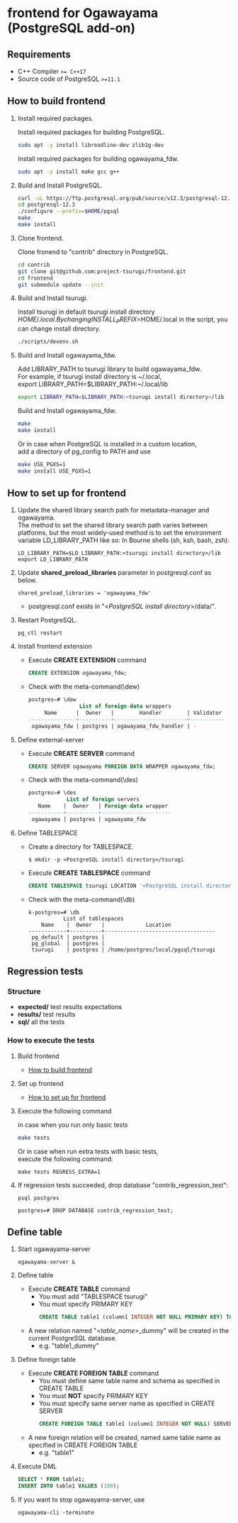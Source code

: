 # frontend for Ogawayama (PostgreSQL add-on)

## Requirements
* C++ Compiler `>= C++17`
* Source code of PostgreSQL `>=11.1`

## How to build frontend

1. Install required packages.

	Install required packages for building PostgreSQL.  

	```sh
	sudo apt -y install libreadline-dev zlib1g-dev
	```

	Install required packages for building ogawayama_fdw.

	```sh
	sudo apt -y install make gcc g++
	```

1. Build and Install PostgreSQL.

	```sh
	curl -sL https://ftp.postgresql.org/pub/source/v12.3/postgresql-12.3.tar.bz2 | tar -xj
	cd postgresql-12.3
	./configure --prefix=$HOME/pgsql
	make
	make install
	```

1.  Clone frontend.

	Clone fronend to "contrib" directory in PostgreSQL.

	```sh
	cd contrib
	git clone git@github.com:project-tsurugi/frontend.git
	cd frontend
	git submodule update --init
	```

1. Build and Install tsurugi.

	Install tsurugi in default tsurugi install directory $HOME/.local.  
	By changing INSTALL_PREFIX=$HOME/.local in the script, you can change install directory.  

	```sh
	./scripts/devenv.sh
	```
	
1.  Build and Install ogawayama_fdw.

	Add LIBRARY_PATH to tsurugi library to build ogawayama_fdw.  
	For example, if tsurugi install directory is \~/.local,  
	export LIBRARY_PATH=$LIBRARY_PATH:\~/.local/lib  

	```sh
	export LIBRARY_PATH=$LIBRARY_PATH:<tsurugi install directory>/lib
	```

	Build and Install ogawayama_fdw.
	```sh
	make
	make install
	```

	Or in case when PostgreSQL is installed in a custom location,  
	add a directory of pg_config to PATH and use
	```sh
	make USE_PGXS=1
	make install USE_PGXS=1
	```

## How to set up for frontend

1. Update the shared library search path for metadata-manager and ogawayama.  
	The method to set the shared library search path varies between platforms, but the most widely-used method is to set the environment variable LD_LIBRARY_PATH like so: In Bourne shells (sh, ksh, bash, zsh):
	```
	LD_LIBRARY_PATH=$LD_LIBRARY_PATH:<tsurugi install directory>/lib
	export LD_LIBRARY_PATH
	```

1. Update **shared_preload_libraries** parameter in postgresql.conf as below.
	```
	shared_preload_libraries = 'ogawayama_fdw'
	```
	* postgresql.conf exists in "<*PostgreSQL install directory*>/data/".

		
1. Restart PostgreSQL.
	```
	pg_ctl restart
	```

1. Install frontend extension
	* Execute **CREATE EXTENSION** command
		```sql
		CREATE EXTENSION ogawayama_fdw;
		```
	* Check with the meta-command(\dew)
		```sql
		postgres=# \dew
                        List of foreign-data wrappers
             Name      |  Owner   |        Handler        | Validator
		---------------+----------+-----------------------+-----------
 		 ogawayama_fdw | postgres | ogawayama_fdw_handler | -
		```

1. Define external-server
	* Execute **CREATE SERVER** command
		```sql
		CREATE SERVER ogawayama FOREIGN DATA WRAPPER ogawayama_fdw;
		```
	* Check with the meta-command(\des)
		```sql
		postgres=# \des
                    List of foreign servers
   		   Name    |  Owner   | Foreign-data wrapper
		-----------+----------+----------------------
 		 ogawayama | postgres | ogawayama_fdw
		```

1. Define TABLESPACE
	* Create a directory for TABLESPACE.
		```
		$ mkdir -p <PostgreSQL install directory>/tsurugi
		```
	* Execute **CREATE TABLESPACE** command
		```sql
		CREATE TABLESPACE tsurugi LOCATION '<PostgreSQL install directory>/tsurugi';
		```
	* Check with the meta-command(\db)
		```
		k-postgres=# \db
                   List of tablespaces
			Name    |  Owner   |             Location
		------------+----------+-----------------------------------
		 pg_default | postgres |
		 pg_global  | postgres |
		 tsurugi    | postgres | /home/postgres/local/pgsql/tsurugi
		```

## Regression tests
### Structure

* **expected/** test results expectations
* **results/** test results
* **sql/** all the tests

### How to execute the tests
1. Build frontend
	* [How to build frontend](#How-to-build-frontend)

1. Set up frontend
	* [How to set up for frontend](#How-to-set-up-for-frontend)

1. Execute the following command

	in case when you run only basic tests
	
	```sh
	make tests
	```
	
	Or in case when run extra tests with basic tests,  
	execute the following command:
	
	```
	make tests REGRESS_EXTRA=1
	```

1. If regression tests succeeded, drop database "contrib_regression_test":

	```
	psql postgres
	
	postgres=# DROP DATABASE contrib_regression_test;
	``` 

## Define table

1. Start ogawayama-server
	```
	ogawayama-server &
	```

1. Define table
	* Execute **CREATE TABLE** command
		* You must add "TABLESPACE tsurugi"
		* You must specify PRIMARY KEY
			```sql
			CREATE TABLE table1 (column1 INTEGER NOT NULL PRIMARY KEY) TABLESPACE tsurugi;
			```
	* A new relation named "<*table_name*>_dummy" will be created in the current PostgreSQL database.
		* e.g. "table1_dummy"

1. Define foreign table
	* Execute **CREATE FOREIGN TABLE** command
		* You must define same table name and schema as specified in CREATE TABLE
		* You must **NOT** specify PRIMARY KEY
		* You must specify same server name as specified in CREATE SERVER
			```sql
			CREATE FOREIGN TABLE table1 (column1 INTEGER NOT NULL) SERVER ogawayama;
			```
	* A new foreign relation will be created, named same table name as specified in CREATE FOREIGN TABLE
		* e.g. "table1"

1. Execute DML

	```sql
	SELECT * FROM table1;
	INSERT INTO table1 VALUES (100);
	```
1. If you want to stop ogawayama-server, use
	```
	ogawayama-cli -terminate
	```
